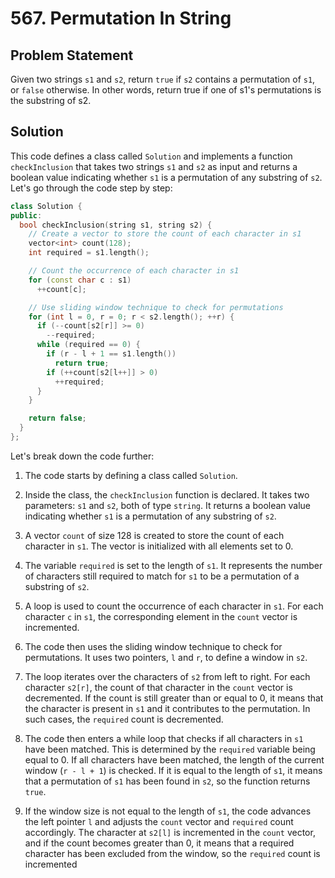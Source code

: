 # 567. Permutation In String
## Problem Statement
Given two strings `s1` and `s2`, return `true` if `s2` contains a permutation of `s1`, or `false` otherwise.
In other words, return true if one of s1's permutations is the substring of s2.
## Solution
This code defines a class called `Solution` and implements a function `checkInclusion` that takes two strings `s1` and `s2` as input and returns a boolean value indicating whether `s1` is a permutation of any substring of `s2`. Let's go through the code step by step:

```cpp
class Solution {
public:
  bool checkInclusion(string s1, string s2) {
    // Create a vector to store the count of each character in s1
    vector<int> count(128);
    int required = s1.length();

    // Count the occurrence of each character in s1
    for (const char c : s1)
      ++count[c];

    // Use sliding window technique to check for permutations
    for (int l = 0, r = 0; r < s2.length(); ++r) {
      if (--count[s2[r]] >= 0)
        --required;
      while (required == 0) {
        if (r - l + 1 == s1.length())
          return true;
        if (++count[s2[l++]] > 0)
          ++required;
      }
    }

    return false;
  }
};
```

Let's break down the code further:

1. The code starts by defining a class called `Solution`.

2. Inside the class, the `checkInclusion` function is declared. It takes two parameters: `s1` and `s2`, both of type `string`. It returns a boolean value indicating whether `s1` is a permutation of any substring of `s2`.

3. A vector `count` of size 128 is created to store the count of each character in `s1`. The vector is initialized with all elements set to 0.

4. The variable `required` is set to the length of `s1`. It represents the number of characters still required to match for `s1` to be a permutation of a substring of `s2`.

5. A loop is used to count the occurrence of each character in `s1`. For each character `c` in `s1`, the corresponding element in the `count` vector is incremented.

6. The code then uses the sliding window technique to check for permutations. It uses two pointers, `l` and `r`, to define a window in `s2`.

7. The loop iterates over the characters of `s2` from left to right. For each character `s2[r]`, the count of that character in the `count` vector is decremented. If the count is still greater than or equal to 0, it means that the character is present in `s1` and it contributes to the permutation. In such cases, the `required` count is decremented.

8. The code then enters a while loop that checks if all characters in `s1` have been matched. This is determined by the `required` variable being equal to 0. If all characters have been matched, the length of the current window (`r - l + 1`) is checked. If it is equal to the length of `s1`, it means that a permutation of `s1` has been found in `s2`, so the function returns `true`.

9. If the window size is not equal to the length of `s1`, the code advances the left pointer `l` and adjusts the `count` vector and `required` count accordingly. The character at `s2[l]` is incremented in the `count` vector, and if the count becomes greater than 0, it means that a required character has been excluded from the window, so the `required` count is incremented
